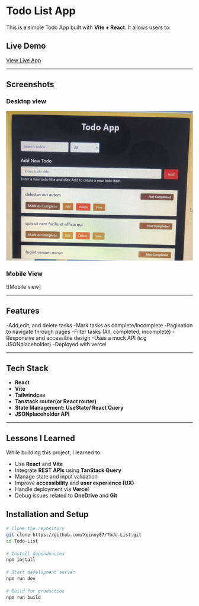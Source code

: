 # Todo List App
This is a simple Todo App built with **Vite + React**. It allows users to:

## Live Demo
 [View Live App](https://todo-list-psi-kohl-13.vercel.app/)

---

## Screenshots

### Desktop view
![Desktop view](https://github.com/Xeinny07/Todo-List/blob/main/Screenshots%20desktop.jpeg)

### Mobile View
![Mobile view]

---
## Features

-Add,edit, and delete tasks
-Mark tasks as complete/incomplete
-Pagination to navigate through pages
-Filter tasks (All, completed, incomplete)
-Responsive and accessible design
-Uses a mock API (e.g JSONplaceholder)
-Deployed with vercel

---

## Tech Stack

- **React**
- **Vite**
- **Tailwindcss**
- **Tanstack router(or React router)**
- **State Management: UseState/ React Query**
- **JSONplaceholder API**
  
---

## Lessons I Learned

While building this project, I learned to:

- Use **React** and **Vite**
- Integrate **REST APIs** using **TanStack Query**
- Manage state and input validation
- Improve **accessibility** and **user experience (UX)**
- Handle deployment via **Vercel**
- Debug issues related to **OneDrive** and **Git**


## Installation and Setup

```bash
# Clone the repository
git clone https://github.com/Xeinny07/Todo-List.git
cd Todo-List

# Install dependencies
npm install

# Start development server
npm run dev

# Build for production
npm run build






 






